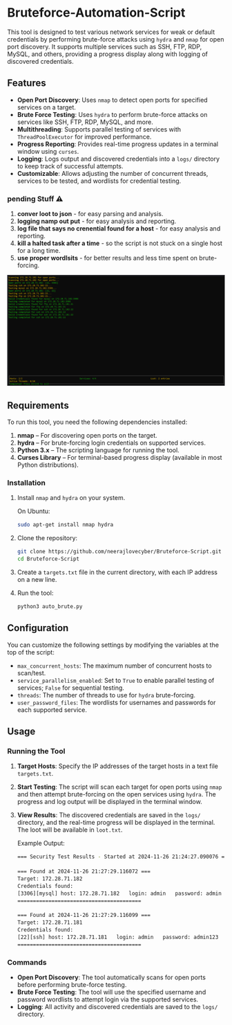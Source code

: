 # Bruteforce-Automation-Script

This tool is designed to test various network services for weak or default credentials by performing brute-force attacks using `hydra` and `nmap` for open port discovery. It supports multiple services such as SSH, FTP, RDP, MySQL, and others, providing a progress display along with logging of discovered credentials.

## Features

- **Open Port Discovery**: Uses `nmap` to detect open ports for specified services on a target.
- **Brute Force Testing**: Uses `hydra` to perform brute-force attacks on services like SSH, FTP, RDP, MySQL, and more.
- **Multithreading**: Supports parallel testing of services with `ThreadPoolExecutor` for improved performance.
- **Progress Reporting**: Provides real-time progress updates in a terminal window using `curses`.
- **Logging**: Logs output and discovered credentials into a `logs/` directory to keep track of successful attempts.
- **Customizable**: Allows adjusting the number of concurrent threads, services to be tested, and wordlists for credential testing.

### pending Stuff :warning:
1. **conver loot to json** - for easy parsing and analysis.
2. **logging namp out put** - for easy analysis and reporting.
3. **log file that says no crenential found for a host** - for easy analysis and reporting.
4. **kill a halted task after a time** - so the script is not stuck on a single host for a long time.
5. **use proper wordlsits** - for better results and less time spent on brute-forcing.

![screenshot](ss/image.png)

## Requirements

To run this tool, you need the following dependencies installed:

1. **nmap** – For discovering open ports on the target.
2. **hydra** – For brute-forcing login credentials on supported services.
3. **Python 3.x** – The scripting language for running the tool.
4. **Curses Library** – For terminal-based progress display (available in most Python distributions).





### Installation

1. Install `nmap` and `hydra` on your system.

    On Ubuntu:
    ```bash
    sudo apt-get install nmap hydra
    ```

2. Clone the repository:
    ```bash
    git clone https://github.com/neerajlovecyber/Bruteforce-Script.git
    cd Bruteforce-Script
    ```

3. Create a `targets.txt` file in the current directory, with each IP address on a new line.

4. Run the tool:
    ```bash
    python3 auto_brute.py
    ```

## Configuration

You can customize the following settings by modifying the variables at the top of the script:

- `max_concurrent_hosts`: The maximum number of concurrent hosts to scan/test.
- `service_parallelism_enabled`: Set to `True` to enable parallel testing of services; `False` for sequential testing.
- `threads`: The number of threads to use for `hydra` brute-forcing.
- `user_password_files`: The wordlists for usernames and passwords for each supported service.

## Usage

### Running the Tool

1. **Target Hosts**: Specify the IP addresses of the target hosts in a text file `targets.txt`.
   
2. **Start Testing**: The script will scan each target for open ports using `nmap` and then attempt brute-forcing on the open services using `hydra`. The progress and log output will be displayed in the terminal window.

3. **View Results**: The discovered credentials are saved in the `logs/` directory, and the real-time progress will be displayed in the terminal. The loot will be available in `loot.txt`.

    Example Output:
    ```bash
    === Security Test Results - Started at 2024-11-26 21:24:27.090076 ===

    === Found at 2024-11-26 21:27:29.116072 ===
    Target: 172.28.71.182
    Credentials found:
    [3306][mysql] host: 172.28.71.182   login: admin   password: admin
    ========================================

    === Found at 2024-11-26 21:27:29.116099 ===
    Target: 172.28.71.181
    Credentials found:
    [22][ssh] host: 172.28.71.181   login: admin   password: admin123
    ========================================
    ```

### Commands

- **Open Port Discovery**: The tool automatically scans for open ports before performing brute-force testing.
- **Brute Force Testing**: The tool will use the specified username and password wordlists to attempt login via the supported services.
- **Logging**: All activity and discovered credentials are saved to the `logs/` directory.


